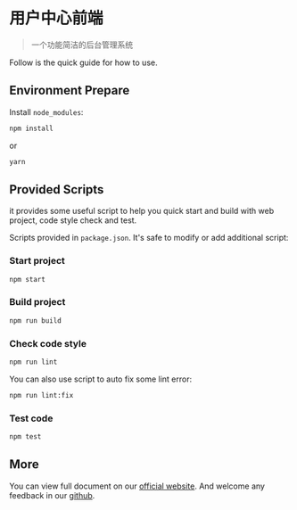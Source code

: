# 用户中心前端
> 一个功能简洁的后台管理系统

Follow is the quick guide for how to use.

## Environment Prepare

Install `node_modules`:

```bash
npm install
```

or

```bash
yarn
```

## Provided Scripts

it provides some useful script to help you quick start and build with web project, code style check and test.

Scripts provided in `package.json`. It's safe to modify or add additional script:

### Start project

```bash
npm start
```

### Build project

```bash
npm run build
```

### Check code style

```bash
npm run lint
```

You can also use script to auto fix some lint error:

```bash
npm run lint:fix
```

### Test code

```bash
npm test
```

## More

You can view full document on our [official website](https://pro.ant.design). And welcome any feedback in our [github](https://github.com/ant-design/ant-design-pro).
